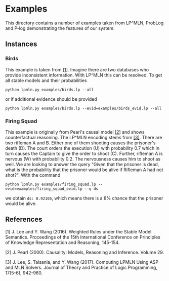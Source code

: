 # Examples

This directory contains a number of examples taken from LP^MLN, ProbLog and P-log demonstrating the features of our system.


## Instances

### Birds
This example is taken from [[1]](#1). Imagine there are two databases who provide inconsistent information. With LP^MLN this can be resolved. To get all stable models and their probabilities
```
python lpmln.py examples/birds.lp --all
```
or if additional evidence should be provided
```
python lpmln.py examples/birds.lp --evid=examples/birds_evid.lp --all
```

### Firing Squad
This example is originally from Pearl's causal model [[2]](#2) and shows counterfactual reasoning. The LP^MLN encoding stems from [[3]](#3). There are two rifleman A and B. Either one of them shooting causes the prisoner's death (D). The court orders the execution (U) with probability 0.7 which in turn causes the Captain to give the order to shoot (C). Further, rifleman A is nervous (W) with probability 0.2. The nervousness causes him to shoot as well. We are looking to answer the query "Given that the prisoner is dead, what is the probability that the prisoner would be alive if Rifleman A had not shot?". 
With the command
```
python lpmln.py examples/firing_squad.lp --evid=examples/firing_squad_evid.lp --q ds
```
we obtain `ds: 0.92105`, which means there is a 8% chance that the prisoner would be alive.
## References
<a id="1">[1]</a>
J. Lee and Y. Wang (2016).
Weighted Rules under the Stable Model Semantics.
Proceedings of the 15th International Conference on Principles of Knowledge Representation and Reasoning, 145-154.

<a id="2">[2]</a>
J. Pearl (2000).
Causality: Models, Reasoning and Inference.
Volume 29.

<a id="3">[3]</a>
J. Lee, S. Talsania, and Y. Wang (2017).
Computing LPMLN Using ASP and MLN Solvers.
Journal of Theory and Practice of Logic Programming, 17(5-6), 942-960.
